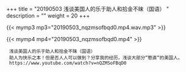 +++
title = "20190503  浅谈美国人的乐于助人和拾金不昧（国语） "
description = ""
weight = 20
+++

{{< mymp3 mp3="20190503_nqzmsofbqd0.mp4.wav.mp3" >}}

{{< mymp4 mp4="20190503_nqzmsofbqd0.mp4" >}}

     浅谈美国人的乐于助人和拾金不昧（国语） 
     助人为快乐之本！但是否人人可以做到？分享我的经历，浅谈大部分“憨直“的美国人。 
     https://www.youtube.com/watch?v=nQZMSoFBqD0 
